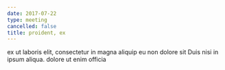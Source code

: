 ```yaml
---
date: 2017-07-22
type: meeting
cancelled: false
title: proident, ex
---
```

ex ut laboris elit, consectetur in magna aliquip eu non dolore sit Duis nisi in ipsum aliqua. dolore ut enim officia
